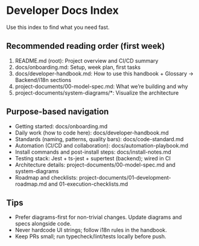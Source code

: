 # Developer Docs Index

Use this index to find what you need fast.

## Recommended reading order (first week)
1. README.md (root): Project overview and CI/CD summary
2. docs/onboarding.md: Setup, week plan, first tasks
3. docs/developer-handbook.md: How to use this handbook + Glossary → Backend/i18n sections
4. project-documents/00-model-spec.md: What we’re building and why
5. project-documents/system-diagrams/*: Visualize the architecture

## Purpose-based navigation
- Getting started: docs/onboarding.md
- Daily work (how to code here): docs/developer-handbook.md
- Standards (naming, patterns, quality bars): docs/code-standard.md
- Automation (CI/CD and collaboration): docs/automation-playbook.md
- Install commands and post-install steps: docs/install-notes.md
- Testing stack: Jest + ts-jest + supertest (backend); wired in CI
- Architecture details: project-documents/00-model-spec.md and system-diagrams
- Roadmap and checklists: project-documents/01-development-roadmap.md and 01-execution-checklists.md

## Tips
- Prefer diagrams-first for non-trivial changes. Update diagrams and specs alongside code.
- Never hardcode UI strings; follow i18n rules in the handbook.
- Keep PRs small; run typecheck/lint/tests locally before push.
